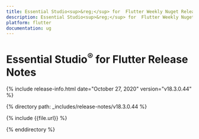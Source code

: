```yaml
---
title: Essential Studio<sup>&reg;</sup> for  Flutter Weekly Nuget Release Release Notes  
description: Essential Studio<sup>&reg;</sup> for  Flutter Weekly Nuget Release Release Notes  
platform: flutter
documentation: ug
---
```


# Essential Studio<sup>&reg;</sup> for  Flutter Release Notes  

{% include release-info.html date="October 27, 2020"  version="v18.3.0.44" %} 


{% directory path: _includes/release-notes/v18.3.0.44 %}

{% include {{file.url}} %}

{% enddirectory %}